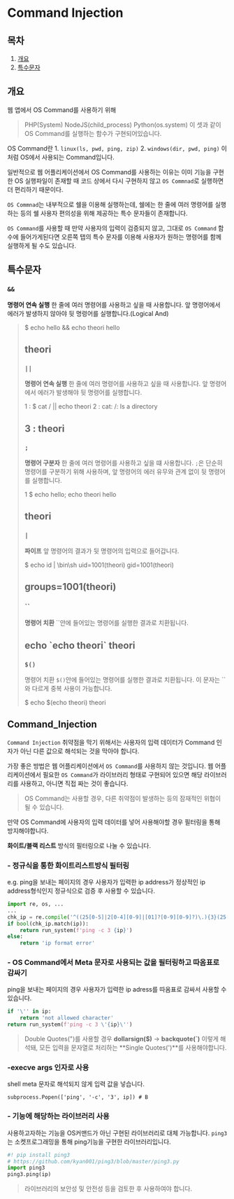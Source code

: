 # Command Injection

## 목차

1. [개요](command_injection.md#개요)
2. [특수문자](command_injection.md#특수문자)

## 개요

웹 앱에서 OS Command를 사용하기 위해

> PHP\(System\) NodeJS\(child\_process\) Python\(os.system\) 이 셋과 같이 OS Command를 실행하는 함수가 구현되어있습니다.

OS Command란 1. `linux(ls, pwd, ping, zip)` 2. `windows(dir, pwd, ping)` 이 처럼 OS에서 사용되는 Command입니다.

일반적으로 웹 어플리케이션에서 OS Command를 사용하는 이유는 이미 기능을 구현한 OS 실행파일이 존재할 때 코드 상에서 다시 구현하지 않고 `OS Commnad`로 실행하면 더 편리하기 때문이다.

`OS Commnad`는 내부적으로 쉘을 이용해 실행하는데, 쉘에는 한 줄에 여러 명령어를 실행하는 등의 쉘 사용자 편의성을 위해 제공하는 특수 문자들이 존재합니다.

`OS Command`를 사용할 때 만약 사용자의 입력이 검증되지 않고, 그대로 `OS Command` 함수에 들어가게된다면 오른쪽 탭의 특수 문자를 이용해 사용자가 원하는 명령어를 함께 실행하게 될 수도 있습니다.

## 특수문자

### `&&`

**명령어 연속 실행** 한 줄에 여러 명령어를 사용하고 싶을 때 사용합니다. 앞 명령어에서 에러가 발생하지 않아야 뒷 명령어를 실행합니다.\(Logical And\)

> $ echo hello && echo theori hello
>
> ## theori
>
> ### `||`
>
> **명령어 연속 실행** 한 줄에 여러 명령어를 사용하고 싶을 때 사용합니다. 앞 명령어에서 에러가 발생해야 뒷 명령어를 실행합니다.
>
> 1 : $ cat / \|\| echo theori 2 : cat: /: Is a directory
>
> ## 3 : theori
>
> ### `;`
>
> **명령어 구분자** 한 줄에 여러 명령어를 사용하고 싶을 떄 사용합니다. `;`은 단순히 명령어를 구분하기 위해 사용하며, 앞 명령어의 에러 유무와 관계 없이 뒷 명령어를 실행합니다.
>
> 1 $ echo hello; echo theori hello
>
> ## theori
>
> ### `|`
>
> **파이프** 앞 명령어의 결과가 뒷 명령어의 입력으로 들어갑니다.
>
> $ echo id \| \bin\sh uid=1001\(theori\) gid=1001\(theori\)
>
> ## groups=1001\(theori\)
>
> ### \`\`
>
> **명령어 치환** \`\`안에 들어있는 명령어를 실행한 결과로 치환됩니다.
>
> ## echo \`echo theori\` theori
>
> ### `$()`
>
> 명령어 치환 `$()`안에 들어있는 명령어를 실행한 결과로 치환됩니다. 이 문자는 \`\`와 다르게 중복 사용이 가능합니다.
>
> $ echo $\(echo theori\) theori

## Command\_Injection

`Command Injection` 취약점을 막기 위해서는 사용자의 입력 데이터가 Command 인자가 아닌 다른 값으로 해석되는 것을 막아야 합니다.

가장 좋은 방법은 웹 어플리케이션에서 `OS Command`를 사용하지 않는 것입니다. 웹 어플리케이션에서 필요한 `OS Command`가 라이브러리 형태로 구현되어 있으면 해당 라이브러리를 사용하고, 아니면 직접 짜는 것이 좋습니다.

> OS Command는 사용할 경우, 다른 취약점이 발생하는 등의 잠재적인 위협이 될 수 있습니다.

만약 OS Command에 사용자의 입력 데이터를 넣어 사용해야할 경우 필터링을 통해 방지해야합니다.

**화이트/블랙 리스트** 방식의 필터링으로 나눌 수 있습니다.

### - 정규식을 통한 화이트리스트방식 필터링

e.g. ping을 보내는 페이지의 경우 사용자가 입력한 ip address가 정상적인 ip address형식인지 정규식으로 검증 후 사용할 수 있습니다.

```python
import re, os, ...
...
chk_ip = re.compile('^((25[0-5]|2[0-4][0-9]|[01]?[0-9][0-9]?)\.){3}(25[0-5]|2[0-4][0-9]|[01]?[0-9][0-9]?)$')
if bool(chk_ip.match(ip)):
    return run_system(f'ping -c 3 {ip}')
else:
    return 'ip format error'
```

### - OS Command에서 Meta 문자로 사용되는 값을 필터링하고 따옴표로 감싸기

ping을 보내는 페이지의 경우 사용자가 입력한 ip adress를 따옴표로 감싸서 사용할 수 있습니다.

```python
if '\'' in ip:
    return 'not allowed character'
return run_system(f'ping -c 3 \'{ip}\'')
```

> Double Quotes\("\)를 사용할 경우 **dollarsign\($\)** -&gt; **backquote\(\`\)** 이렇게 해석돼, 모든 입력을 문자열로 처리하는 **Single Quotes\('\)**를 사용해야합니다.

### -execve args 인자로 사용

shell meta 문자로 해석되지 않게 입력 값을 넣습니다.

```text
subprocess.Popen(['ping', '-c', '3', ip]) # B
```

### - 기능에 해당하는 라이브러리 사용

사용하고자하는 기능을 OS커맨드가 아닌 구현된 라이브러리로 대체 가능합니다. `ping3`는 소켓프로그래밍을 통해 ping기능을 구현한 라이브러리입니다.

```python
#! pip install ping3 
# https://github.com/kyan001/ping3/blob/master/ping3.py
import ping3
ping3.ping(ip)
```

> 라이브러리의 보안성 및 안전성 등을 검토한 후 사용하여야 합니다.


